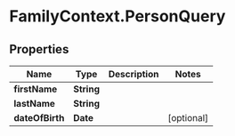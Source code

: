 # FamilyContext.PersonQuery

## Properties
Name | Type | Description | Notes
------------ | ------------- | ------------- | -------------
**firstName** | **String** |  | 
**lastName** | **String** |  | 
**dateOfBirth** | **Date** |  | [optional] 
